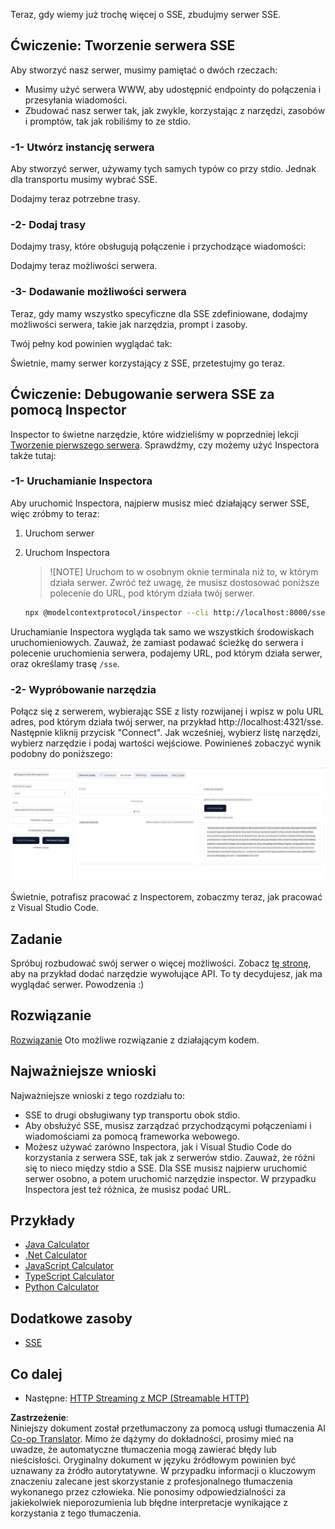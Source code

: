 <!--
CO_OP_TRANSLATOR_METADATA:
{
  "original_hash": "d90ca3d326c48fab2ac0ebd3a9876f59",
  "translation_date": "2025-07-13T19:55:03+00:00",
  "source_file": "03-GettingStarted/05-sse-server/README.md",
  "language_code": "pl"
}
-->
Teraz, gdy wiemy już trochę więcej o SSE, zbudujmy serwer SSE.

## Ćwiczenie: Tworzenie serwera SSE

Aby stworzyć nasz serwer, musimy pamiętać o dwóch rzeczach:

- Musimy użyć serwera WWW, aby udostępnić endpointy do połączenia i przesyłania wiadomości.
- Zbudować nasz serwer tak, jak zwykle, korzystając z narzędzi, zasobów i promptów, tak jak robiliśmy to ze stdio.

### -1- Utwórz instancję serwera

Aby stworzyć serwer, używamy tych samych typów co przy stdio. Jednak dla transportu musimy wybrać SSE.

Dodajmy teraz potrzebne trasy.

### -2- Dodaj trasy

Dodajmy trasy, które obsługują połączenie i przychodzące wiadomości:

Dodajmy teraz możliwości serwera.

### -3- Dodawanie możliwości serwera

Teraz, gdy mamy wszystko specyficzne dla SSE zdefiniowane, dodajmy możliwości serwera, takie jak narzędzia, prompt i zasoby.

Twój pełny kod powinien wyglądać tak:

Świetnie, mamy serwer korzystający z SSE, przetestujmy go teraz.

## Ćwiczenie: Debugowanie serwera SSE za pomocą Inspector

Inspector to świetne narzędzie, które widzieliśmy w poprzedniej lekcji [Tworzenie pierwszego serwera](/03-GettingStarted/01-first-server/README.md). Sprawdźmy, czy możemy użyć Inspectora także tutaj:

### -1- Uruchamianie Inspectora

Aby uruchomić Inspectora, najpierw musisz mieć działający serwer SSE, więc zróbmy to teraz:

1. Uruchom serwer

1. Uruchom Inspectora

    > ![NOTE]
    > Uruchom to w osobnym oknie terminala niż to, w którym działa serwer. Zwróć też uwagę, że musisz dostosować poniższe polecenie do URL, pod którym działa twój serwer.

    ```sh
    npx @modelcontextprotocol/inspector --cli http://localhost:8000/sse --method tools/list
    ```

Uruchamianie Inspectora wygląda tak samo we wszystkich środowiskach uruchomieniowych. Zauważ, że zamiast podawać ścieżkę do serwera i polecenie uruchomienia serwera, podajemy URL, pod którym działa serwer, oraz określamy trasę `/sse`.

### -2- Wypróbowanie narzędzia

Połącz się z serwerem, wybierając SSE z listy rozwijanej i wpisz w polu URL adres, pod którym działa twój serwer, na przykład http://localhost:4321/sse. Następnie kliknij przycisk "Connect". Jak wcześniej, wybierz listę narzędzi, wybierz narzędzie i podaj wartości wejściowe. Powinieneś zobaczyć wynik podobny do poniższego:

![Serwer SSE działający w inspectorze](../../../../translated_images/sse-inspector.d86628cc597b8fae807a31d3d6837842f5f9ee1bcc6101013fa0c709c96029ad.pl.png)

Świetnie, potrafisz pracować z Inspectorem, zobaczmy teraz, jak pracować z Visual Studio Code.

## Zadanie

Spróbuj rozbudować swój serwer o więcej możliwości. Zobacz [tę stronę](https://api.chucknorris.io/), aby na przykład dodać narzędzie wywołujące API. To ty decydujesz, jak ma wyglądać serwer. Powodzenia :)

## Rozwiązanie

[Rozwiązanie](./solution/README.md) Oto możliwe rozwiązanie z działającym kodem.

## Najważniejsze wnioski

Najważniejsze wnioski z tego rozdziału to:

- SSE to drugi obsługiwany typ transportu obok stdio.
- Aby obsłużyć SSE, musisz zarządzać przychodzącymi połączeniami i wiadomościami za pomocą frameworka webowego.
- Możesz używać zarówno Inspectora, jak i Visual Studio Code do korzystania z serwera SSE, tak jak z serwerów stdio. Zauważ, że różni się to nieco między stdio a SSE. Dla SSE musisz najpierw uruchomić serwer osobno, a potem uruchomić narzędzie inspector. W przypadku Inspectora jest też różnica, że musisz podać URL.

## Przykłady

- [Java Calculator](../samples/java/calculator/README.md)
- [.Net Calculator](../../../../03-GettingStarted/samples/csharp)
- [JavaScript Calculator](../samples/javascript/README.md)
- [TypeScript Calculator](../samples/typescript/README.md)
- [Python Calculator](../../../../03-GettingStarted/samples/python)

## Dodatkowe zasoby

- [SSE](https://developer.mozilla.org/en-US/docs/Web/API/Server-sent_events)

## Co dalej

- Następne: [HTTP Streaming z MCP (Streamable HTTP)](../06-http-streaming/README.md)

**Zastrzeżenie**:  
Niniejszy dokument został przetłumaczony za pomocą usługi tłumaczenia AI [Co-op Translator](https://github.com/Azure/co-op-translator). Mimo że dążymy do dokładności, prosimy mieć na uwadze, że automatyczne tłumaczenia mogą zawierać błędy lub nieścisłości. Oryginalny dokument w języku źródłowym powinien być uznawany za źródło autorytatywne. W przypadku informacji o kluczowym znaczeniu zalecane jest skorzystanie z profesjonalnego tłumaczenia wykonanego przez człowieka. Nie ponosimy odpowiedzialności za jakiekolwiek nieporozumienia lub błędne interpretacje wynikające z korzystania z tego tłumaczenia.